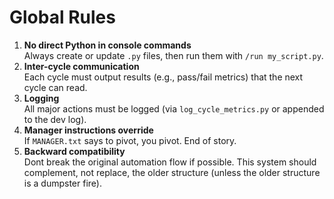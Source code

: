 # Global Rules

1. **No direct Python in console commands**  
   Always create or update `.py` files, then run them with `/run my_script.py`.
2. **Inter-cycle communication**  
   Each cycle must output results (e.g., pass/fail metrics) that the next cycle can read.
3. **Logging**  
   All major actions must be logged (via `log_cycle_metrics.py` or appended to the dev log).
4. **Manager instructions override**  
   If `MANAGER.txt` says to pivot, you pivot. End of story.
5. **Backward compatibility**  
   Dont break the original automation flow if possible. This system should complement, not replace, the older structure (unless the older structure is a dumpster fire).
